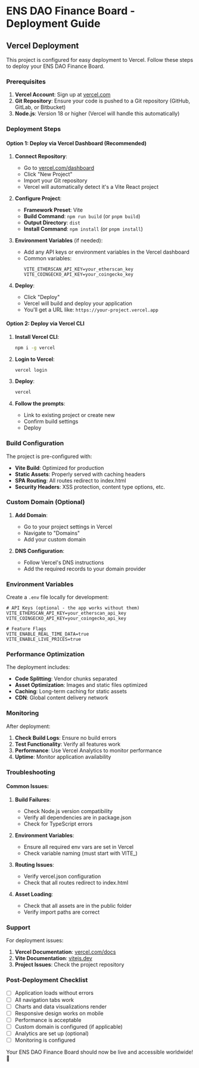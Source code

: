# ENS DAO Finance Board - Deployment Guide

## Vercel Deployment

This project is configured for easy deployment to Vercel. Follow these steps to deploy your ENS DAO Finance Board.

### Prerequisites

1. **Vercel Account**: Sign up at [vercel.com](https://vercel.com)
2. **Git Repository**: Ensure your code is pushed to a Git repository (GitHub, GitLab, or Bitbucket)
3. **Node.js**: Version 18 or higher (Vercel will handle this automatically)

### Deployment Steps

#### Option 1: Deploy via Vercel Dashboard (Recommended)

1. **Connect Repository**:
   - Go to [vercel.com/dashboard](https://vercel.com/dashboard)
   - Click "New Project"
   - Import your Git repository
   - Vercel will automatically detect it's a Vite React project

2. **Configure Project**:
   - **Framework Preset**: Vite
   - **Build Command**: `npm run build` (or `pnpm build`)
   - **Output Directory**: `dist`
   - **Install Command**: `npm install` (or `pnpm install`)

3. **Environment Variables** (if needed):
   - Add any API keys or environment variables in the Vercel dashboard
   - Common variables:
     ```
     VITE_ETHERSCAN_API_KEY=your_etherscan_key
     VITE_COINGECKO_API_KEY=your_coingecko_key
     ```

4. **Deploy**:
   - Click "Deploy"
   - Vercel will build and deploy your application
   - You'll get a URL like: `https://your-project.vercel.app`

#### Option 2: Deploy via Vercel CLI

1. **Install Vercel CLI**:
   ```bash
   npm i -g vercel
   ```

2. **Login to Vercel**:
   ```bash
   vercel login
   ```

3. **Deploy**:
   ```bash
   vercel
   ```

4. **Follow the prompts**:
   - Link to existing project or create new
   - Confirm build settings
   - Deploy

### Build Configuration

The project is pre-configured with:

- **Vite Build**: Optimized for production
- **Static Assets**: Properly served with caching headers
- **SPA Routing**: All routes redirect to index.html
- **Security Headers**: XSS protection, content type options, etc.

### Custom Domain (Optional)

1. **Add Domain**:
   - Go to your project settings in Vercel
   - Navigate to "Domains"
   - Add your custom domain

2. **DNS Configuration**:
   - Follow Vercel's DNS instructions
   - Add the required records to your domain provider

### Environment Variables

Create a `.env` file locally for development:

```env
# API Keys (optional - the app works without them)
VITE_ETHERSCAN_API_KEY=your_etherscan_api_key
VITE_COINGECKO_API_KEY=your_coingecko_api_key

# Feature Flags
VITE_ENABLE_REAL_TIME_DATA=true
VITE_ENABLE_LIVE_PRICES=true
```

### Performance Optimization

The deployment includes:

- **Code Splitting**: Vendor chunks separated
- **Asset Optimization**: Images and static files optimized
- **Caching**: Long-term caching for static assets
- **CDN**: Global content delivery network

### Monitoring

After deployment:

1. **Check Build Logs**: Ensure no build errors
2. **Test Functionality**: Verify all features work
3. **Performance**: Use Vercel Analytics to monitor performance
4. **Uptime**: Monitor application availability

### Troubleshooting

#### Common Issues:

1. **Build Failures**:
   - Check Node.js version compatibility
   - Verify all dependencies are in package.json
   - Check for TypeScript errors

2. **Environment Variables**:
   - Ensure all required env vars are set in Vercel
   - Check variable naming (must start with VITE_)

3. **Routing Issues**:
   - Verify vercel.json configuration
   - Check that all routes redirect to index.html

4. **Asset Loading**:
   - Check that all assets are in the public folder
   - Verify import paths are correct

### Support

For deployment issues:

1. **Vercel Documentation**: [vercel.com/docs](https://vercel.com/docs)
2. **Vite Documentation**: [vitejs.dev](https://vitejs.dev)
3. **Project Issues**: Check the project repository

### Post-Deployment Checklist

- [ ] Application loads without errors
- [ ] All navigation tabs work
- [ ] Charts and data visualizations render
- [ ] Responsive design works on mobile
- [ ] Performance is acceptable
- [ ] Custom domain is configured (if applicable)
- [ ] Analytics are set up (optional)
- [ ] Monitoring is configured

Your ENS DAO Finance Board should now be live and accessible worldwide! 🚀
